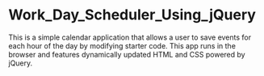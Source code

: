 # Work_Day_Scheduler_Using_jQuery
This is a simple calendar application that allows a user to save events for each hour of the day by modifying starter code. This app runs in the browser and features dynamically updated HTML and CSS powered by jQuery.
